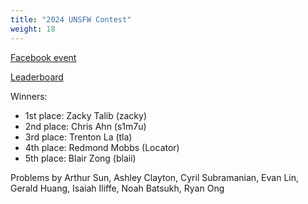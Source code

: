 ```yaml
---
title: "2024 UNSFW Contest"
weight: 18
---
```


[Facebook event](https://www.facebook.com/events/783950309935539/)

[Leaderboard](leaderboard)

Winners:

- 1st place: Zacky Talib (zacky)
- 2nd place: Chris Ahn (s1m7u)
- 3rd place: Trenton La (tla)
- 4th place: Redmond Mobbs (Locator)
- 5th place: Blair Zong (blaii)

Problems by Arthur Sun, Ashley Clayton, Cyril Subramanian, Evan Lin, Gerald Huang, Isaiah Iliffe, Noah Batsukh, Ryan Ong